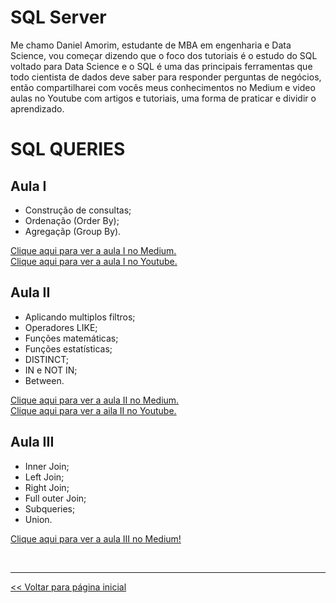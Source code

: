 # SQL Server

Me chamo Daniel Amorim, estudante de MBA em engenharia e Data Science, vou começar dizendo que o foco dos tutoriais é o estudo do SQL voltado para Data Science e o SQL é uma das principais ferramentas que todo cientista de dados deve saber para responder perguntas de negócios, então compartilharei com vocês meus conhecimentos no Medium e video aulas no Youtube com artigos e tutoriais, uma forma de praticar e dividir o aprendizado.

# SQL QUERIES
## Aula I 
 
 - Construção de consultas;
 - Ordenação (Order By);
 - Agregaçãp (Group By).

[Clique aqui para ver a aula I no Medium.](https://medium.com/@dev.daniel.amorim/sql-do-princ%C3%ADpio-ao-fim-parte-i-ee9ea4b11652)<br>
[Clique aqui para ver a aula I no Youtube.](https://www.youtube.com/watch?v=2CUFyHaGwx8)

## Aula II

 - Aplicando multiplos filtros;
 - Operadores LIKE;
 - Funções matemáticas;
 - Funções estatísticas;
 - DISTINCT;
 - IN e NOT IN;
 - Between.

[Clique aqui para ver a aula II no Medium.](https://medium.com/@dev.daniel.amorim/sql-do-principio-ao-fim-parte-ii-5287b169eb0c)<br>
[Clique aqui para ver a aila II no Youtube.](https://www.youtube.com/watch?v=bUGY4jT3MQc&t=145s)

## Aula III

 - Inner Join;
 - Left Join;
 - Right Join;
 - Full outer Join;
 - Subqueries;
 - Union.

[Clique aqui para ver a aula III no Medium!](https://medium.com/@dev.daniel.amorim/sql-do-princ%C3%ADpio-ao-fim-parte-iii-173b491e377d)

<br>
<hr>

[<< Voltar para página inicial](https://github.com/dev-daniel-amorim)
